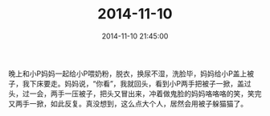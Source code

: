 ﻿---
title: "2014-11-10"
date: 2014-11-10 21:45:00
tags:
categories: 爸爸
---
晚上和小P妈妈一起给小P喂奶粉，脱衣，换尿不湿，洗脸毕，妈妈给小P盖上被子，我下床要走。妈妈说，“你看”，我就回头，看到小P两手把被子一掀，盖过头，过一会，两手一压被子，把头又冒出来，冲着做鬼脸的妈妈咯咯咯的笑，笑完又两手一掀，如此反复。真没想到，这么点大个人，居然会用被子躲猫猫了。